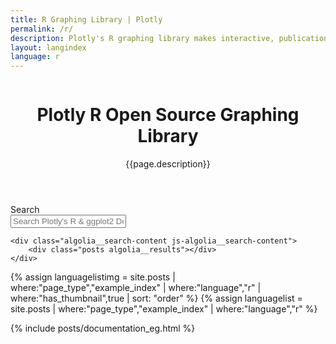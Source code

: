 ```yaml
---
title: R Graphing Library | Plotly
permalink: /r/
description: Plotly's R graphing library makes interactive, publication-quality graphs. Examples of how to make line plots, scatter plots, area charts, bar charts, error bars, box plots, histograms, heatmaps, subplots, multiple-axes, and 3D (WebGL based) charts.
layout: langindex
language: r
---
```


<header class="--welcome">
  <div class="--welcome-body">
    <!--div.--wrap-inner-->
    <div class="--title">
      <div class="--category-img"><img src="https://plot.ly/gh-pages/documentation/static/images/r-small.png" alt=""></div>
      <div class="--body">
        <h1>Plotly R Open Source Graphing Library</h1>
        <p>{{page.description}}</p>
      </div>
    </div>
  </div>
</header>

<div class="content container">
  <div class="search-header">Search</div>
	<input type="text" class="algolia__input js-algolia__input" autocomplete="off" name="query" placeholder="Search Plotly's R & ggplot2 Docs" />
	<!-- <nav class="--sidebar-body watch" id="search"> -->

	<div class="algolia__search-content js-algolia__search-content">
		<div class="posts algolia__results"></div>
	</div>
</div>

{% assign languagelistimg = site.posts | where:"page_type","example_index" | where:"language","r"  | where:"has_thumbnail",true | sort: "order"  %}
{% assign languagelist = site.posts | where:"page_type","example_index" | where:"language","r" %}

{% include posts/documentation_eg.html %}
